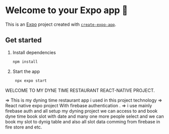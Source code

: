 # Welcome to your Expo app 👋

This is an [Expo](https://expo.dev) project created with [`create-expo-app`](https://www.npmjs.com/package/create-expo-app).

## Get started

1. Install dependencies

   ```bash
   npm install
   ```

2. Start the app

   ```bash
    npx expo start
   ```

WELCOME TO MY DYNE TIME RESTAURANT REACT-NATIVE PROJECT.

=> This is my dyning time restaurant app i used in this project technology 
=> React native expo project With firebase authentication .
=> i use mainly firebase auth and all setup my dyning project we can access to and book dyne time book slot with date and many one more people select and we can book my slot to dynig table and also all slot data comming from firebase in fire store and etc.
